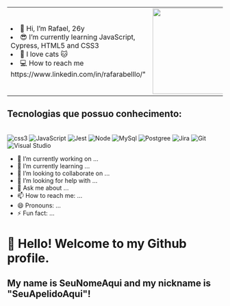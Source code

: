 <table>
  <tr>    
    <td> 
	    <li>👋 Hi, I’m Rafael, 26y</li>
	    <li>😎 I’m currently learning JavaScript, Cypress, HTML5 and CSS3</li>
	    <li>💞️ I love cats 🐱</li>
	    <li>💻 How to reach me https://www.linkedin.com/in/rafarabelllo/"</li>
	  </td> 
	  <td>
    <img width="200" height="200" src='https://user-images.githubusercontent.com/103958944/200185876-d23d19d2-b095-495d-b859-8453235cce8e.gif'>
    </td>
  </tr>
</table>

## Tecnologias que possuo conhecimento:

<div style="display: inline_block"><br/>

<link rel="stylesheet" href="https://cdn.jsdelivr.net/gh/devicons/devicon@v2.15.1/devicon.min.css">

<img align="center" alt="css3" src="https://img.shields.io/badge/CSS3-1572B6?style=for-the-badge&logo=css3&logoColor=white" />
<img align="center" alt="JavaScript" src="https://img.shields.io/badge/JavaScript-323330?style=for-the-badge&logo=javascript&logoColor=F7DF1E" />
<img align="center" alt="Jest" src="https://img.shields.io/badge/Jest-323330?style=for-the-badge&logo=Jest&logoColor=white" />	
<img align="center" alt="Node" src="https://img.shields.io/badge/Node.js-43853D?style=for-the-badge&logo=node.js&logoColor=white"/>	
	
<img align="center" alt="MySql" src="https://img.shields.io/badge/MySQL-00000F?style=for-the-badge&logo=mysql&logoColor=white" />
<img align="center" alt="Postgree" src="https://img.shields.io/badge/PostgreSQL-316192?style=for-the-badge&logo=postgresql&logoColor=white" />

<img align="center" alt="Jira" src="https://img.shields.io/badge/Jira-0052CC?style=for-the-badge&logo=Jira&logoColor=white" />
<img align="center" alt="Git" src="https://img.shields.io/badge/GIT-E44C30?style=for-the-badge&logo=git&logoColor=white" />
<img align="center" alt="Visual Studio" src="https://img.shields.io/badge/Visual_Studio-5C2D91?style=for-the-badge&logo=visual%20studio&logoColor=white" />
	
- 🔭 I’m currently working on ...
- 🌱 I’m currently learning ...
- 👯 I’m looking to collaborate on ...
- 🤔 I’m looking for help with ...
- 💬 Ask me about ...
- 📫 How to reach me: ...
- 😄 Pronouns: ...
- ⚡ Fun fact: ...
	
# 👋 Hello! Welcome to my Github profile.
## My name is SeuNomeAqui and my nickname is "SeuApelidoAqui"!
